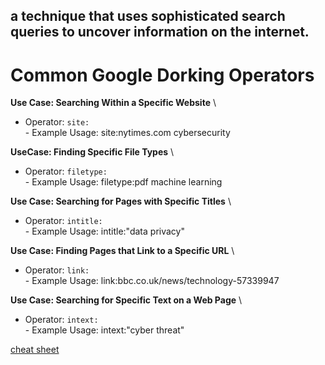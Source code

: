 ## a technique that uses sophisticated search queries to uncover information on the internet. 

# Common Google Dorking Operators

**Use Case: Searching Within a Specific Website** \
- Operator: `site:` \
        - Example Usage: site:nytimes.com cybersecurity

**UseCase: Finding Specific File Types** \
- Operator: `filetype:` \
        - Example Usage: filetype:pdf machine learning

**Use Case: Searching for Pages with Specific Titles** \
- Operator: `intitle:` \
        - Example Usage: intitle:"data privacy"

**Use Case: Finding Pages that Link to a Specific URL** \
- Operator: `link:` \
        - Example Usage: link:bbc.co.uk/news/technology-57339947

**Use Case: Searching for Specific Text on a Web Page** \
- Operator: `intext:` \
        - Example Usage: intext:"cyber threat"

[cheat sheet](https://www.compass-security.com/fileadmin/Research/White_Papers/2017-01_osint_cheat_sheet.pdf)
